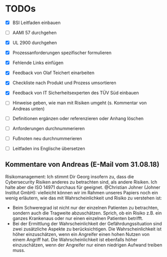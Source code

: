 TODOs
==========

- [x] BSI Leitfaden einbauen
- [ ] AAMI 57 durchgehen
- [x] UL 2900 durchgehen
- [x] Prozessanforderungen spezifischer formulieren
- [x] Fehlende Links einfügen
- [x] Feedback von Olaf Teichert einarbeiten
- [x] Checkliste nach Produkt und Prozess umsortieren
- [x] Feedback von IT Sicherheitsexperten des TÜV Süd einbauen
- [ ] Hinweise geben, wie man mit Risiken umgeht (s. Kommentar von Andreas unten)
- [ ] Definitionen ergänzen oder referenzieren oder Anhang löschen
- [ ] Anforderungen durchnummerieren
- [ ] Fußnoten neu durchnummerieren
- [ ] Leitfaden ins Englische übersetzen


Kommentare von Andreas (E-Mail vom 31.08.18)
-----

Risikomanagement: Ich stimmt Dir Georg insofern zu, dass die Cybersecurity Risiken anderes zu betrachten sind, als andere Risiken. Ich halte aber die ISO 14971 durchaus für geeignet. @Christian Johner (Johner Institut GmbH): vielleicht können wir im Rahmen unseres Papiers noch ein wenig erläutern, wie das mit Wahrscheinlichkeit und Risiko zu verstehen ist:

- Beim Schweregrad ist nicht nur der einzelnen Patienten zu betrachten, sondern auch die Tragweite abzuschätzen. Sprich, ob ein Risiko z.B. ein ganzes Krankenaus oder nur einen einzelnen Patienten betrifft.
- Bei der Ermittlung der Wahrscheinlichkeit der Gefährdungssituation sind zwei zusätzliche Aspekte zu berücksichtigen. Die Wahrscheinlichkeit ist höher einzuschätzen, wenn ein Angreifer einen hohen Nutzen von einem Angriff hat. Die Wahrscheinlichkeit ist ebenfalls höher einzuschätzen, wenn der Angreifer nur einen niedrigen Aufwand treiben muss.
